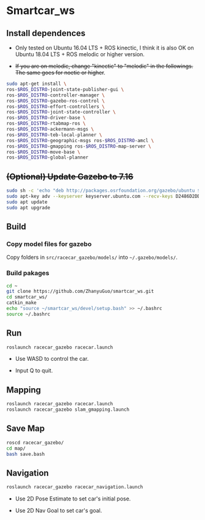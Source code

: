 # Smartcar_ws

## Install dependences

* Only tested on Ubuntu 16.04 LTS + ROS kinectic, I think it is also OK on Ubuntu 18.04 LTS + ROS melodic or higher version.

* ~~If you are on melodic, change "kinectic" to "melodic" in the followings. The same goes for noetic or higher~~.

```bash
sudo apt-get install \
ros-$ROS_DISTRO-joint-state-publisher-gui \
ros-$ROS_DISTRO-controller-manager \
ros-$ROS_DISTRO-gazebo-ros-control \
ros-$ROS_DISTRO-effort-controllers \
ros-$ROS_DISTRO-joint-state-controller \
ros-$ROS_DISTRO-driver-base \
ros-$ROS_DISTRO-rtabmap-ros \
ros-$ROS_DISTRO-ackermann-msgs \
ros-$ROS_DISTRO-teb-local-planner \
ros-$ROS_DISTRO-geographic-msgs ros-$ROS_DISTRO-amcl \
ros-$ROS_DISTRO-gmapping ros-$ROS_DISTRO-map-server \
ros-$ROS_DISTRO-move-base \
ros-$ROS_DISTRO-global-planner
```

## ~~(Optional) Update Gazebo to 7.16~~

```bash
sudo sh -c 'echo "deb http://packages.osrfoundation.org/gazebo/ubuntu $(lsb_release -sc) main" > /etc/apt/sources.list.d/gazebo-stable.list'
sudo apt-key adv --keyserver keyserver.ubuntu.com --recv-keys D2486D2DD83DB69272AFE98867170598AF249743
sudo apt update
sudo apt upgrade
```
## Build

### Copy model files for gazebo

Copy folders in `src/racecar_gazebo/models/` into `~/.gazebo/models/`.

### Build pakages
```bash
cd ~
git clone https://github.com/ZhanyuGuo/smartcar_ws.git
cd smartcar_ws/
catkin_make
echo "source ~/smartcar_ws/devel/setup.bash" >> ~/.bashrc
source ~/.bashrc
```

## Run

```bash
roslaunch racecar_gazebo racecar.launch
```
* Use WASD to control the car.

* Input Q to quit.

## Mapping

```bash
roslaunch racecar_gazebo racecar.launch
roslaunch racecar_gazebo slam_gmapping.launch
```

## Save Map

```bash
roscd racecar_gazebo/
cd map/
bash save.bash
```

## Navigation

```bash
roslaunch racecar_gazebo racecar_navigation.launch
```

* Use 2D Pose Estimate to set car's initial pose.

* Use 2D Nav Goal to set car's goal.
